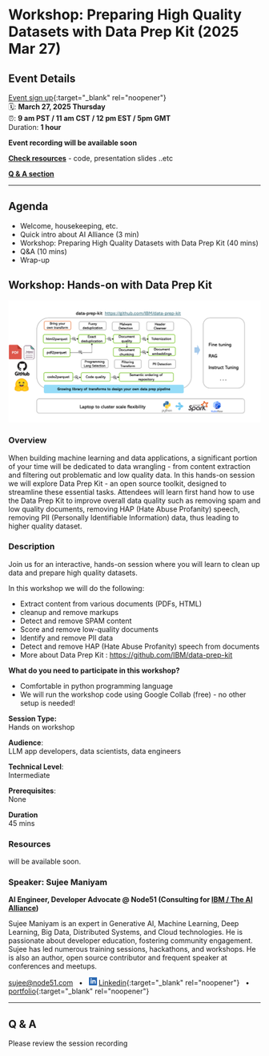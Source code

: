 # Workshop: Preparing High Quality Datasets with Data Prep Kit (2025 Mar 27)

<!-- ## 🔗 [tinyurl.com/jzbvaeak](https://tinyurl.com/jzbvaeak) -->

<!-- <img src="../assets/qrcode_2025-02-27__data-prep-review.png" width="400px"> -->

## Event Details

[Event sign up](https://www.meetup.com/ibm-developer-sf-bay-area-meetup/events/306536813){:target="_blank" rel="noopener"}<br>
🗓️: **March 27, 2025 Thursday**<br>
⏰: **9 am PST  / 11 am CST / 12 pm EST / 5pm GMT**  
Duration: **1 hour**

**Event recording will be available soon**

**[Check resources](#resources)** - code, presentation slides ..etc

**[Q & A section](#q--a)**

---


## Agenda

- Welcome, housekeeping, etc.
- Quick intro about AI Alliance (3 min)
- Workshop: Preparing High Quality Datasets with Data Prep Kit (40 mins)
- Q&A (10 mins)
- Wrap-up

## Workshop: Hands-on with Data Prep Kit

![](../assets/data-prep-kit-1.png)


### Overview

When building machine learning and data applications, a significant portion of your time will be dedicated to data wrangling - from content extraction and filtering out problematic and low quality data. In this hands-on session we will explore Data Prep Kit - an open source toolkit, designed to streamline these essential tasks. Attendees will learn first hand how to use the Data Prep Kit to improve overall data quality such as removing spam and low quality documents, removing HAP (Hate Abuse Profanity) speech, removing PII (Personally Identifiable Information) data, thus leading to higher quality dataset.

### Description

Join us for an interactive, hands-on session where you will learn to clean up data and prepare high quality datasets.

In this workshop we will do the following:

- Extract content from various documents (PDFs, HTML)
- cleanup and remove markups
- Detect and remove SPAM content
- Score and remove low-quality documents
- Identify and remove PII data
- Detect and remove HAP (Hate Abuse Profanity) speech from documents
- More about Data Prep Kit : https://github.com/IBM/data-prep-kit

**What do you need to participate in this workshop?**

- Comfortable in python programming language
- We will run the workshop code using Google Collab (free) - no other setup is needed!

**Session Type:**  
Hands on workshop

**Audience**:  
LLM app developers, data scientists, data engineers

**Technical Level**:  
Intermediate

**Prerequisites**:  
None

**Duration**  
45 mins

### Resources

will be available soon.

### Speaker: Sujee Maniyam

**AI Engineer, Developer Advocate @ Node51 (Consulting for [IBM / The AI Alliance](https://thealliance.ai/))**  <br>

Sujee Maniyam is an expert in Generative AI, Machine Learning, Deep Learning, Big Data, Distributed Systems, and Cloud technologies. He is passionate about developer education, fostering community engagement. Sujee has led numerous training sessions, hackathons, and workshops. He is also an author, open source contributor and frequent speaker at conferences and meetups.

sujee@node51.com &nbsp; • &nbsp;
<img src="../assets/linkedin.svg" width="16 px"> [Linkedin](https://www.linkedin.com/in/sujeemaniyam/){:target="_blank" rel="noopener"} &nbsp;  • &nbsp;
[portfolio](https://sujee.dev/portfolio?utm_medium=speaker_bio&utm_source=the-ai-alliance.github.io&utm_campaign=speaking_aialliance_offie_hours){:target="_blank" rel="noopener"}

---

## Q & A

Please review the session recording